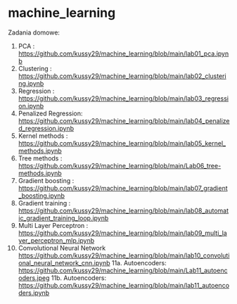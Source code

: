 # machine_learning

Zadania domowe:
1. PCA : https://github.com/kussy29/machine_learning/blob/main/lab01_pca.ipynb
2. Clustering : https://github.com/kussy29/machine_learning/blob/main/lab02_clustering.ipynb
3. Regression : https://github.com/kussy29/machine_learning/blob/main/lab03_regression.ipynb
4. Penalized Regression: https://github.com/kussy29/machine_learning/blob/main/lab04_penalized_regression.ipynb
5. Kernel methods : https://github.com/kussy29/machine_learning/blob/main/lab05_kernel_methods.ipynb
6. Tree methods : https://github.com/kussy29/machine_learning/blob/main/Lab06_tree-methods.ipynb
7. Gradient boosting : https://github.com/kussy29/machine_learning/blob/main/lab07_gradient_boosting.ipynb
8. Gradient training : https://github.com/kussy29/machine_learning/blob/main/lab08_automatic_gradient_training_loop.ipynb
9. Multi Layer Perceptron : https://github.com/kussy29/machine_learning/blob/main/lab09_multi_layer_perceptron_mlp.ipynb
10. Convolutional Neural Network https://github.com/kussy29/machine_learning/blob/main/lab10_convolutional_neural_network_cnn.ipynb
11a. Autoencoders: https://github.com/kussy29/machine_learning/blob/main/Lab11_autoencoders.jpeg
11b. Autoencoders: https://github.com/kussy29/machine_learning/blob/main/lab11_autoencoders.ipynb
